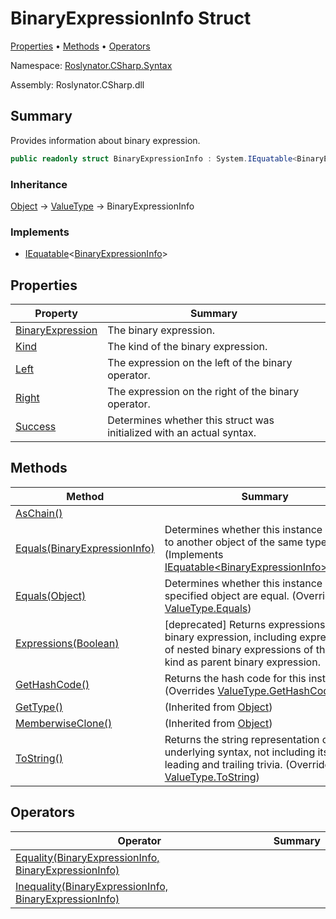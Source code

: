 # BinaryExpressionInfo Struct

[Properties](#properties) &#x2022; [Methods](#methods) &#x2022; [Operators](#operators)

Namespace: [Roslynator.CSharp.Syntax](../README.md)

Assembly: Roslynator\.CSharp\.dll

## Summary

Provides information about binary expression\.

```csharp
public readonly struct BinaryExpressionInfo : System.IEquatable<BinaryExpressionInfo>
```

### Inheritance

[Object](https://docs.microsoft.com/en-us/dotnet/api/system.object) &#x2192; [ValueType](https://docs.microsoft.com/en-us/dotnet/api/system.valuetype) &#x2192; BinaryExpressionInfo

### Implements

* [IEquatable](https://docs.microsoft.com/en-us/dotnet/api/system.iequatable-1)\<[BinaryExpressionInfo](./README.md)>

## Properties

| Property | Summary |
| -------- | ------- |
| [BinaryExpression](BinaryExpression/README.md) | The binary expression\. |
| [Kind](Kind/README.md) | The kind of the binary expression\. |
| [Left](Left/README.md) | The expression on the left of the binary operator\. |
| [Right](Right/README.md) | The expression on the right of the binary operator\. |
| [Success](Success/README.md) | Determines whether this struct was initialized with an actual syntax\. |

## Methods

| Method | Summary |
| ------ | ------- |
| [AsChain()](AsChain/README.md) | |
| [Equals(BinaryExpressionInfo)](Equals/README.md) | Determines whether this instance is equal to another object of the same type\. \(Implements [IEquatable\<BinaryExpressionInfo>.Equals](https://docs.microsoft.com/en-us/dotnet/api/system.iequatable-1.equals)\) |
| [Equals(Object)](Equals/README.md) | Determines whether this instance and a specified object are equal\. \(Overrides [ValueType.Equals](https://docs.microsoft.com/en-us/dotnet/api/system.valuetype.equals)\) |
| [Expressions(Boolean)](Expressions/README.md) | \[deprecated\] Returns expressions of this binary expression, including expressions of nested binary expressions of the same kind as parent binary expression\. |
| [GetHashCode()](GetHashCode/README.md) | Returns the hash code for this instance\. \(Overrides [ValueType.GetHashCode](https://docs.microsoft.com/en-us/dotnet/api/system.valuetype.gethashcode)\) |
| [GetType()](https://docs.microsoft.com/en-us/dotnet/api/system.object.gettype) |  \(Inherited from [Object](https://docs.microsoft.com/en-us/dotnet/api/system.object)\) |
| [MemberwiseClone()](https://docs.microsoft.com/en-us/dotnet/api/system.object.memberwiseclone) |  \(Inherited from [Object](https://docs.microsoft.com/en-us/dotnet/api/system.object)\) |
| [ToString()](ToString/README.md) | Returns the string representation of the underlying syntax, not including its leading and trailing trivia\. \(Overrides [ValueType.ToString](https://docs.microsoft.com/en-us/dotnet/api/system.valuetype.tostring)\) |

## Operators

| Operator | Summary |
| -------- | ------- |
| [Equality(BinaryExpressionInfo, BinaryExpressionInfo)](op_Equality/README.md) | |
| [Inequality(BinaryExpressionInfo, BinaryExpressionInfo)](op_Inequality/README.md) | |

